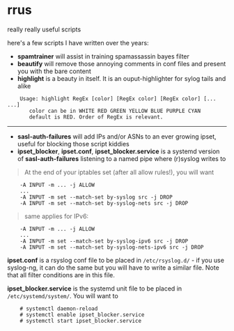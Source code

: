 # rrus
really really useful scripts

here's a few scripts I have written over the years:

* **spamtrainer** will assist in training spamassassin bayes filter
* **beautify** will remove those annoying comments in conf files and present you with the bare content
* **highlight** is a beauty in itself. It is an ouput-highlighter for sylog tails and alike
```
    Usage: highlight RegEx [color] [RegEx color] [RegEx color] [... ...]
       color can be in WHITE RED GREEN YELLOW BLUE PURPLE CYAN
       default is RED. Order of RegEx is relevant.
```
***
* **sasl-auth-failures** will add IPs and/or ASNs to an ever growing ipset, useful for blocking those script kiddies
* **ipset_blocker**, **ipset.conf**, **ipset_blocker.service** is a systemd version of **sasl-auth-failures** listening to a named pipe where (r)syslog writes to
> At the end of your iptables set (after all allow rules!), you will want
```
    -A INPUT -m ... -j ALLOW
    ...
    -A INPUT -m set --match-set by-syslog src -j DROP
    -A INPUT -m set --match-set by-syslog-nets src -j DROP
```
> same applies for IPv6:
```
    -A INPUT -m ... -j ALLOW
    ...
    -A INPUT -m set --match-set by-syslog-ipv6 src -j DROP
    -A INPUT -m set --match-set by-syslog-nets-ipv6 src -j DROP
```
**ipset.conf** is a rsyslog conf file to be placed in ``/etc/rsyslog.d/`` - if you use syslog-ng, it can do the same but you will have to write a similar file. Note that all filter conditions are in this file.

**ipset_blocker.service** is the systemd unit file to be placed in ``/etc/systemd/system/``. You will want to 
```
    # systemctl daemon-reload
    # systemctl enable ipset_blocker.service
    # systemctl start ipset_blocker.service
```
